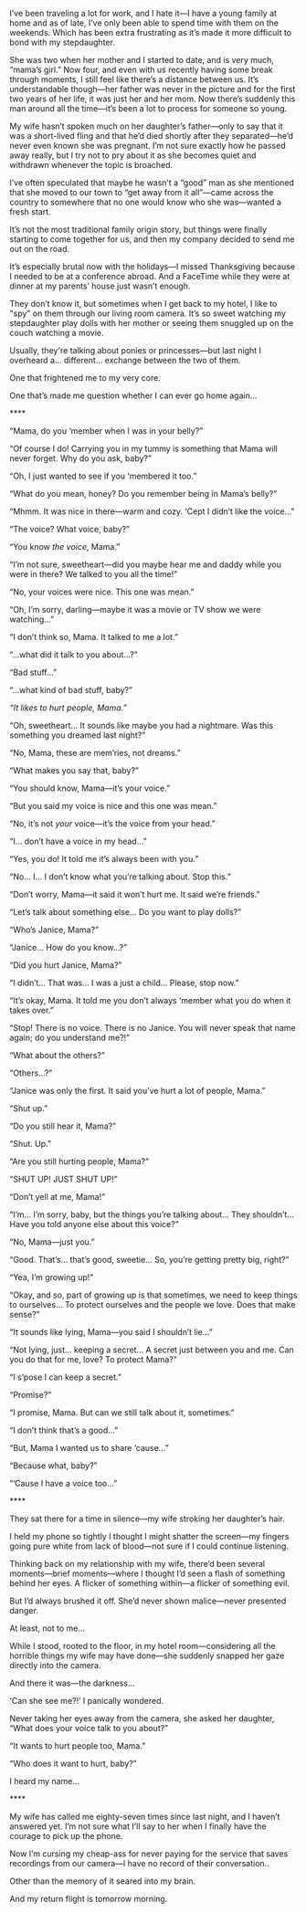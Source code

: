 I’ve been traveling a lot for work, and I hate it—I have a young family at home and as of late, I’ve only been able to spend time with them on the weekends. Which has been extra frustrating as it’s made it more difficult to bond with my stepdaughter.

She was two when her mother and I started to date, and is very much, “mama’s girl.” Now four, and even with us recently having some break through moments, I still feel like there’s a distance between us. It’s understandable though—her father was never in the picture and for the first two years of her life, it was just her and her mom. Now there’s suddenly this man around all the time—it’s been a lot to process for someone so young.

My wife hasn’t spoken much on her daughter’s father—only to say that it was a short-lived fling and that he’d died shortly after they separated—he’d never even known she was pregnant. I’m not sure exactly how he passed away really, but I try not to pry about it as she becomes quiet and withdrawn whenever the topic is broached.

I’ve often speculated that maybe he wasn’t a “good” man as she mentioned that she moved to our town to “get away from it all”—came across the country to somewhere that no one would know who she was—wanted a fresh start.

It’s not the most traditional family origin story, but things were finally starting to come together for us, and then my company decided to send me out on the road.

It’s especially brutal now with the holidays—I missed Thanksgiving because I needed to be at a conference abroad. And a FaceTime while they were at dinner at my parents’ house just wasn’t enough.

They don’t know it, but sometimes when I get back to my hotel, I like to "spy" on them through our living room camera. It’s so sweet watching my stepdaughter play dolls with her mother or seeing them snuggled up on the couch watching a movie.

Usually, they're talking about ponies or princesses—but last night I overheard a… different… exchange between the two of them.

One that frightened me to my very core.

One that’s made me question whether I can ever go home again…

\*\*\*\*

“Mama, do you ‘member when I was in your belly?”

“Of course I do! Carrying you in my tummy is something that Mama will never forget. Why do you ask, baby?”

“Oh, I just wanted to see if you ‘membered it too.”

“What do you mean, honey? Do you remember being in Mama’s belly?”

“Mhmm. It was nice in there—warm and cozy. ‘Cept I didn’t like the voice…”

“The voice? What voice, baby?”

“You know *the voice*, Mama.”

“I’m not sure, sweetheart—did you maybe hear me and daddy while you were in there? We talked to you all the time!”

“No, your voices were nice. This one was mean.”

“Oh, I’m sorry, darling—maybe it was a movie or TV show we were watching…”

“I don’t think so, Mama. It talked to me a lot.”

“…what did it talk to you about…?”

“Bad stuff…”

“…what kind of bad stuff, baby?”

*“It likes to hurt people, Mama.”*

“Oh, sweetheart… It sounds like maybe you had a nightmare. Was this something you dreamed last night?”

“No, Mama, these are mem’ries, not dreams.”

“What makes you say that, baby?”

“You should know, Mama—it’s your voice.”

“But you said my voice is nice and this one was mean.”

“No, it’s not *your* voice—it’s the voice from your head.”

“I… don’t have a voice in my head…”

“Yes, you do! It told me it’s always been with you.”

“No… I… I don’t know what you’re talking about. Stop this.”

“Don’t worry, Mama—it said it won’t hurt me. It said we’re friends.”

“Let’s talk about something else… Do you want to play dolls?”

“Who’s Janice, Mama?”

“Janice… How do you know…?”

“Did you hurt Janice, Mama?”

“I didn’t… That was… I was a just a child… Please, stop now.”

“It’s okay, Mama. It told me you don’t always ‘member what you do when it takes over.”

“Stop! There is no voice. There is no Janice. You will never speak that name again; do you understand me?!”

“What about the others?”

“Others…?”

“Janice was only the first. It said you’ve hurt a lot of people, Mama.”

“Shut up.”

“Do you still hear it, Mama?”

“Shut. Up.”

“Are you still hurting people, Mama?”

“SHUT UP! JUST SHUT UP!”

“Don’t yell at me, Mama!”

“I’m... I’m sorry, baby, but the things you’re talking about… They shouldn’t… Have you told anyone else about this voice?”

“No, Mama—just you.”

“Good. That’s… that’s good, sweetie... So, you’re getting pretty big, right?”

“Yea, I’m growing up!”

“Okay, and so, part of growing up is that sometimes, we need to keep things to ourselves… To protect ourselves and the people we love. Does that make sense?”

“It sounds like lying, Mama—you said I shouldn’t lie…”

“Not lying, just… keeping a secret… A secret just between you and me. Can you do that for me, love? To protect Mama?”

“I s’pose I can keep a secret.”

“Promise?”

“I promise, Mama. But can we still talk about it, sometimes.”

“I don’t think that’s a good…”

“But, Mama I wanted us to share ‘cause…”

“Because what, baby?”

“’Cause I have a voice too…”

\*\*\*\*

They sat there for a time in silence—my wife stroking her daughter’s hair.

I held my phone so tightly I thought I might shatter the screen—my fingers going pure white from lack of blood—not sure if I could continue listening.

Thinking back on my relationship with my wife, there’d been several moments—brief moments—where I thought I’d seen a flash of something behind her eyes. A flicker of something within—a flicker of something evil.

But I’d always brushed it off. She’d never shown malice—never presented danger.

At least, not to me…

While I stood, rooted to the floor, in my hotel room—considering all the horrible things my wife may have done—she suddenly snapped her gaze directly into the camera.

And there it was—the darkness…

‘Can she see me?!’ I panically wondered.

Never taking her eyes away from the camera, she asked her daughter, “What does your voice talk to you about?”

“It wants to hurt people too, Mama.”

“Who does it want to hurt, baby?”

I heard my name…

\*\*\*\*

My wife has called me eighty-seven times since last night, and I haven’t answered yet. I’m not sure what I’ll say to her when I finally have the courage to pick up the phone.

Now I’m cursing my cheap-ass for never paying for the service that saves recordings from our camera—I have no record of their conversation..

Other than the memory of it seared into my brain.

And my return flight is tomorrow morning.
